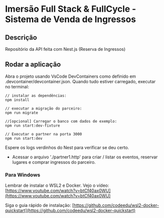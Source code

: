 # Imersão Full Stack & FullCycle - Sistema de Venda de Ingressos

## Descrição

Repositório da API feita com Nest.js (Reserva de Ingressos)

## Rodar a aplicação

Abra o projeto usando VsCode DevContainers como definido em .devcontainer/devcontainer.json.
Quando tudo estiver carregado, executar no terminal:

```
// instalar as dependências:
npm install

// executar a migração do parceiro:
npm run migrate

//[opcional] Carregar o banco com dados de exemplo:
npm run start:dev-fixture

// Executar o partner na porta 3000
npm run start:dev

```

Espere os logs verdinhos do Nest para verificar se deu certo.

* Acessar o arquivo './partner1.http' para criar / listar os eventos, reservar lugares e comprar ingressos do parceiro.

### Para Windows 

Lembrar de instalar o WSL2 e Docker. Vejo o vídeo: [https://www.youtube.com/watch?v=btCf40ax0WU](https://www.youtube.com/watch?v=btCf40ax0WU) 

Siga o guia rápido de instalação: [https://github.com/codeedu/wsl2-docker-quickstart](https://github.com/codeedu/wsl2-docker-quickstart)
